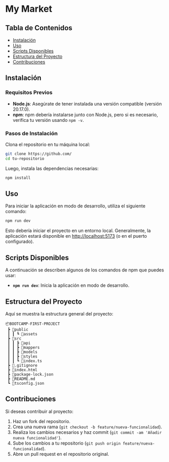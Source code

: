 # My Market


## Tabla de Contenidos

- [Instalación](#instalación)
- [Uso](#uso)
- [Scripts Disponibles](#scripts-disponibles)
- [Estructura del Proyecto](#estructura-del-proyecto)
- [Contribuciones](#contribuciones)

## Instalación

### Requisitos Previos

- **Node.js**: Asegúrate de tener instalada una versión compatible (versión 20.17.0).
- **npm**: npm debería instalarse junto con Node.js, pero si es necesario, verifica tu versión usando `npm -v`.

### Pasos de Instalación

Clona el repositorio en tu máquina local:

```bash
git clone https://github.com/
cd tu-repositorio
```

Luego, instala las dependencias necesarias:

```bash
npm install
```

## Uso

Para iniciar la aplicación en modo de desarrollo, utiliza el siguiente comando:

```bash
npm run dev
```

Esto debería iniciar el proyecto en un entorno local. Generalmente, la aplicación estará disponible en [http://localhost:5173](http://localhost:5173) (o en el puerto configurado).

## Scripts Disponibles

A continuación se describen algunos de los comandos de npm que puedes usar:

- **`npm run dev`**: Inicia la aplicación en modo de desarrollo.

## Estructura del Proyecto

Aquí se muestra la estructura general del proyecto:

```
📦BOOTCAMP-FIRST-PROJECT
 ┣ 📂public
 ┃ ┃ ┗ 📂assets
 ┣ 📂src
 ┃ ┃ ┣ 📂api
 ┃ ┃ ┣ 📂mappers
 ┃ ┃ ┣ 📂models
 ┃ ┃ ┣ 📂styles
 ┃ ┃ ┗ 📜index.ts
 ┣ 📜.gitignore
 ┣ 📜index.html
 ┣ 📜package-lock.json
 ┣ 📜README.md
 ┗ 📜tsconfig.json
```


## Contribuciones

Si deseas contribuir al proyecto:

1. Haz un fork del repositorio.
2. Crea una nueva rama (`git checkout -b feature/nueva-funcionalidad`).
3. Realiza los cambios necesarios y haz commit (`git commit -am 'Añadir nueva funcionalidad'`).
4. Sube los cambios a tu repositorio (`git push origin feature/nueva-funcionalidad`).
5. Abre un pull request en el repositorio original.


